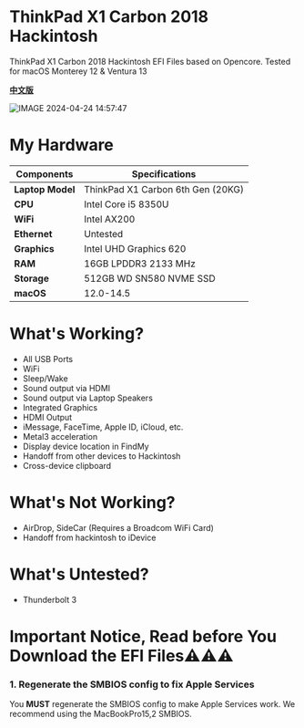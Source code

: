 # ThinkPad X1 Carbon 2018 Hackintosh  
ThinkPad X1 Carbon 2018 Hackintosh EFI Files based on Opencore. Tested for macOS Monterey 12 &amp; Ventura 13

**[中文版](https://github.com/EraserCN/B450M-Hackintosh/blob/master/中文版.md)**



![IMAGE 2024-04-24 14:57:47](https://github.com/EraserCN/B450M-Hackintosh/assets/79615365/2a1c7a2b-dd13-47c0-92f3-fb6befb98146)

# My Hardware  
Components | Specifications  
------------ | -------------  
**Laptop Model** | ThinkPad X1 Carbon 6th Gen (20KG)  
**CPU** | Intel Core i5 8350U 
**WiFi** | Intel AX200  
**Ethernet** | Untested
**Graphics** | Intel UHD Graphics 620  
**RAM** | 16GB LPDDR3 2133 MHz  
**Storage** | 512GB WD SN580 NVME SSD
**macOS** | 12.0-14.5 
  
# What's Working?  
- All USB Ports   
- WiFi  
- Sleep/Wake  
- Sound output via HDMI  
- Sound output via Laptop Speakers
- Integrated Graphics  
- HDMI Output  
- iMessage, FaceTime, Apple ID, iCloud, etc.  
- Metal3 acceleration  
- Display device location in FindMy
- Handoff from other devices to Hackintosh
- Cross-device clipboard

# What's Not Working?  
- AirDrop, SideCar (Requires a Broadcom WiFi Card)  
- Handoff from hackintosh to iDevice

# What's Untested?  
- Thunderbolt 3

# Important Notice, Read before You Download the EFI Files⚠️⚠️⚠️

### **1.** Regenerate the SMBIOS config to fix Apple Services

You **MUST** regenerate the SMBIOS config to make Apple Services work. We recommend using the MacBookPro15,2 SMBIOS.

